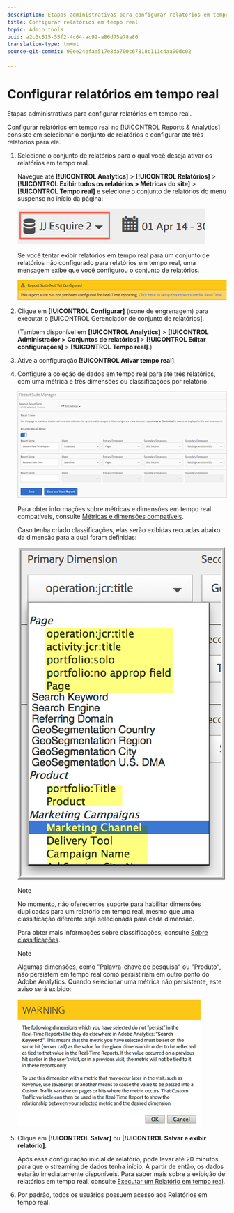 ```yaml
---
description: Etapas administrativas para configurar relatórios em tempo real.
title: Configurar relatórios em tempo real
topic: Admin tools
uuid: a2c3c515-55f2-4c64-ac92-a86d75e78a86
translation-type: tm+mt
source-git-commit: 99ee24efaa517e8da700c67818c111c4aa90dc02

---
```



# Configurar relatórios em tempo real

Etapas administrativas para configurar relatórios em tempo real.

Configurar relatórios em tempo real no [!UICONTROL Reports &amp; Analytics] consiste em selecionar o conjunto de relatórios e configurar até três relatórios para ele.

1. Selecione o conjunto de relatórios para o qual você deseja ativar os relatórios em tempo real.

   Navegue até **[!UICONTROL Analytics]** > **[!UICONTROL Relatórios]** > **[!UICONTROL Exibir todos os relatórios > Métricas do site]** > **[!UICONTROL Tempo real]** e selecione o conjunto de relatórios do menu suspenso no início da página:

   ![](assets/report_suite_selector.png)

   Se você tentar exibir relatórios em tempo real para um conjunto de relatórios não configurado para relatórios em tempo real, uma mensagem exibe que você configurou o conjunto de relatórios.

   ![](assets/rep_suite_not_set_up.png)

1. Clique em **[!UICONTROL Configurar]** (ícone de engrenagem) para executar o [!UICONTROL Gerenciador de conjunto de relatórios].

   (Também disponível em **[!UICONTROL Analytics]** > **[!UICONTROL Administrador > Conjuntos de relatórios]** > **[!UICONTROL Editar configurações]** > **[!UICONTROL Tempo real]**.)

1. Ative a configuração **[!UICONTROL Ativar tempo real]**.
1. Configure a coleção de dados em tempo real para até três relatórios, com uma métrica e três dimensões ou classificações por relatório.

   ![](assets/real_time_admin.png)

   Para obter informações sobre métricas e dimensões em tempo real compatíveis, consulte [Métricas e dimensões compatíveis](/help/components/c-real-time-reporting/realtime-metrics.md).

   Caso tenha criado classificações, elas serão exibidas recuadas abaixo da dimensão para a qual foram definidas:

   ![](assets/classifications.png)

   >[!NOTE]
   >
   >No momento, não oferecemos suporte para habilitar dimensões duplicadas para um relatório em tempo real, mesmo que uma classificação diferente seja selecionada para cada dimensão.

   Para obter mais informações sobre classificações, consulte [Sobre classificações](/help/components/c-classifications2/c-classifications.md).

   >[!NOTE]
   >
   >Algumas dimensões, como &quot;Palavra-chave de pesquisa&quot; ou &quot;Produto&quot;, não persistem em tempo real como persistiriam em outro ponto do Adobe Analytics. Quando selecionar uma métrica não persistente, este aviso será exibido:

   ![](assets/warning_dimensions.png)

1. Clique em **[!UICONTROL Salvar]** ou **[!UICONTROL Salvar e exibir relatório]**.

   Após essa configuração inicial de relatório, pode levar até 20 minutos para que o streaming de dados tenha início. A partir de então, os dados estarão imediatamente disponíveis. Para saber mais sobre a exibição de relatórios em tempo real, consulte [Executar um Relatório em tempo real](https://marketing.adobe.com/resources/help/pt_BR/sc/user/reports_realtime.html).

1. Por padrão, todos os usuários possuem acesso aos Relatórios em tempo real.
